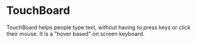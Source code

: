 # TouchBoard
TouchBoard helps people type text, without having to press keys or click their mouse. It is a "hover based" on screen keyboard.
